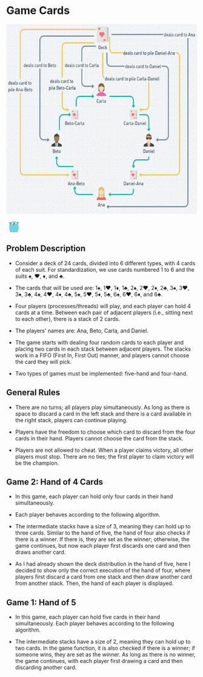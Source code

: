 # Game Cards

<div>
    <img height="500em" src="./assets/structure-game-card.png" alt="Imagem que representa o jogo, onde estão quatro jogadores em circulos e entre cada par de jogador uma pila de cartas." />
</div>

<div style="display: inline_block">
    <br>
    <img align="center" alt="GO" height="30" width="40" src="https://github.com/devicons/devicon/blob/master/icons/go/go-original.svg" />
</div>

## Problem Description
- Consider a deck of 24 cards, divided into 6 different types, with 4 cards of each suit. For standardization, we use cards numbered 1 to 6 and the suits ♠, ♥, ♦, and ♣.

- The cards that will be used are: 1♠, 1♥, 1♦, 1♣, 2♠, 2♥, 2♦, 2♣, 3♠, 3♥, 3♦, 3♣, 4♠, 4♥, 4♦, 4♣, 5♠, 5♥, 5♦, 5♣, 6♠, 6♥, 6♦, and 6♣.

- Four players (processes/threads) will play, and each player can hold 4 cards at a time. Between each pair of adjacent players (i.e., sitting next to each other), there is a stack of 2 cards.

- The players' names are: Ana, Beto, Carla, and Daniel.

- The game starts with dealing four random cards to each player and placing two cards in each stack between adjacent players. The stacks work in a FIFO (First In, First Out) manner, and players cannot choose the card they will pick.

- Two types of games must be implemented: five-hand and four-hand.

## General Rules
- There are no turns; all players play simultaneously. As long as there is space to discard a card in the left stack and there is a card available in the right stack, players can continue playing.

- Players have the freedom to choose which card to discard from the four cards in their hand. Players cannot choose the card from the stack.

- Players are not allowed to cheat. When a player claims victory, all other players must stop. There are no ties; the first player to claim victory will be the champion.

## Game 2: Hand of 4 Cards
- In this game, each player can hold only four cards in their hand simultaneously.
- Each player behaves according to the following algorithm.

- The intermediate stacks have a size of 3, meaning they can hold up to three cards. Similar to the hand of five, the hand of four also checks if there is a winner. If there is, they are set as the winner; otherwise, the game continues, but now each player first discards one card and then draws another card.

- As I had already shown the deck distribution in the hand of five, here I decided to show only the correct execution of the hand of four, where players first discard a card from one stack and then draw another card from another stack. Then, the hand of each player is displayed.

## Game 1: Hand of 5
- In this game, each player can hold five cards in their hand simultaneously. Each player behaves according to the following algorithm.

- The intermediate stacks have a size of 2, meaning they can hold up to two cards. In the game function, it is also checked if there is a winner; if someone wins, they are set as the winner. As long as there is no winner, the game continues, with each player first drawing a card and then discarding another card.

